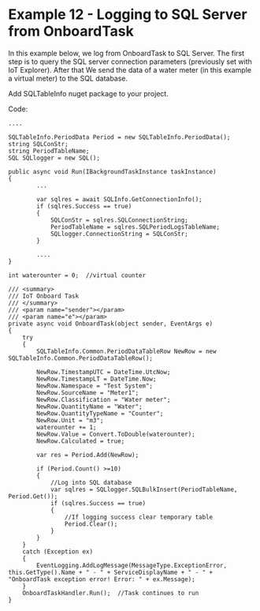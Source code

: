 # Example 12 - Logging to SQL Server from OnboardTask

In this example below, we log from OnboardTask to SQL Server. The first step is to query the SQL server connection parameters (previously set with IoT Explorer). 
After that We send the data of a water meter (in this example a virtual meter) to the SQL database.

Add SQLTableInfo nuget package to your project.

Code:

    ....

    SQLTableInfo.PeriodData Period = new SQLTableInfo.PeriodData();
    string SQLConStr;
    string PeriodTableName;
    SQL SQLlogger = new SQL();

    public async void Run(IBackgroundTaskInstance taskInstance)
    {
            ...

            var sqlres = await SQLInfo.GetConnectionInfo();
            if (sqlres.Success == true)
            {
                SQLConStr = sqlres.SQLConnectionString;
                PeriodTableName = sqlres.SQLPeriodLogsTableName;
                SQLlogger.ConnectionString = SQLConStr;
            }

            ....
    }

    int waterounter = 0;  //virtual counter

    /// <summary>
    /// IoT Onboard Task
    /// </summary>
    /// <param name="sender"></param>
    /// <param name="e"></param>
    private async void OnboardTask(object sender, EventArgs e)
    {
        try
        {
            SQLTableInfo.Common.PeriodDataTableRow NewRow = new SQLTableInfo.Common.PeriodDataTableRow();

            NewRow.TimestampUTC = DateTime.UtcNow;
            NewRow.TimestampLT = DateTime.Now;
            NewRow.Namespace = "Test System";
            NewRow.SourceName = "Meter1";
            NewRow.Classification = "Water meter";
            NewRow.QuantityName = "Water";
            NewRow.QuantityTypeName = "Counter";
            NewRow.Unit = "m3";
            waterounter += 1;
            NewRow.Value = Convert.ToDouble(waterounter);
            NewRow.Calculated = true;

            var res = Period.Add(NewRow);

            if (Period.Count() >=10)
            {
                //Log into SQL database
                var sqlres = SQLlogger.SQLBulkInsert(PeriodTableName, Period.Get());
                if (sqlres.Success == true)
                {
                    //If logging success clear temporary table
                    Period.Clear();
                }
            }
        }
        catch (Exception ex)
        {
            EventLogging.AddLogMessage(MessageType.ExceptionError, this.GetType().Name + " - " + ServiceDisplayName + " - " + "OnboardTask exception error! Error: " + ex.Message);
        }
        OnboardTaskHandler.Run();  //Task continues to run
    }
  
  
